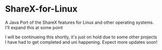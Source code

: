ShareX-for-Linux
================

A Java Port of the ShareX features for Linux and other operating systems.
I'll expand this at some point

I will be continueing this shortly, it's just on hold due to some other projects I have had to get completed and uni happening. Expect more updates soon!
